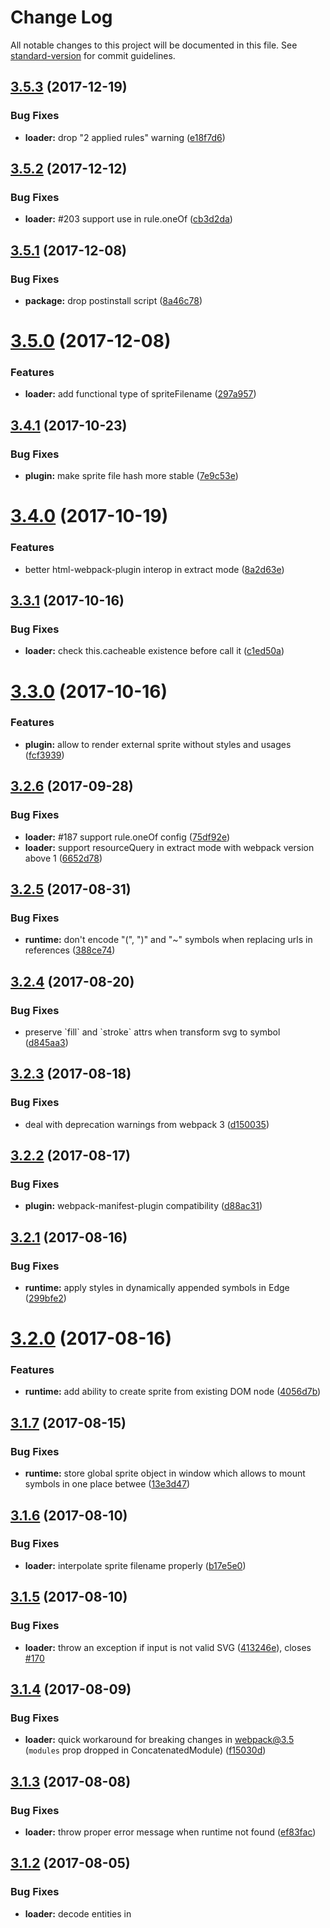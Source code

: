 # Change Log

All notable changes to this project will be documented in this file. See [standard-version](https://github.com/conventional-changelog/standard-version) for commit guidelines.

<a name="3.5.3"></a>
## [3.5.3](https://github.com/kisenka/svg-sprite-loader/compare/v3.5.2...v3.5.3) (2017-12-19)


### Bug Fixes

* **loader:** drop "2 applied rules" warning ([e18f7d6](https://github.com/kisenka/svg-sprite-loader/commit/e18f7d6))



<a name="3.5.2"></a>
## [3.5.2](https://github.com/kisenka/svg-sprite-loader/compare/v3.5.1...v3.5.2) (2017-12-12)


### Bug Fixes

* **loader:** #203 support use in rule.oneOf ([cb3d2da](https://github.com/kisenka/svg-sprite-loader/commit/cb3d2da))



<a name="3.5.1"></a>
## [3.5.1](https://github.com/kisenka/svg-sprite-loader/compare/v3.5.0...v3.5.1) (2017-12-08)


### Bug Fixes

* **package:** drop postinstall script ([8a46c78](https://github.com/kisenka/svg-sprite-loader/commit/8a46c78))



<a name="3.5.0"></a>
# [3.5.0](https://github.com/kisenka/svg-sprite-loader/compare/v3.4.1...v3.5.0) (2017-12-08)


### Features

* **loader:** add functional type of spriteFilename ([297a957](https://github.com/kisenka/svg-sprite-loader/commit/297a957))



<a name="3.4.1"></a>
## [3.4.1](https://github.com/kisenka/svg-sprite-loader/compare/v3.4.0...v3.4.1) (2017-10-23)


### Bug Fixes

* **plugin:** make sprite file hash more stable ([7e9c53e](https://github.com/kisenka/svg-sprite-loader/commit/7e9c53e))



<a name="3.4.0"></a>
# [3.4.0](https://github.com/kisenka/svg-sprite-loader/compare/v3.3.1...v3.4.0) (2017-10-19)


### Features

* better html-webpack-plugin interop in extract mode ([8a2d63e](https://github.com/kisenka/svg-sprite-loader/commit/8a2d63e))



<a name="3.3.1"></a>
## [3.3.1](https://github.com/kisenka/svg-sprite-loader/compare/v3.3.0...v3.3.1) (2017-10-16)


### Bug Fixes

* **loader:** check this.cacheable existence before call it ([c1ed50a](https://github.com/kisenka/svg-sprite-loader/commit/c1ed50a))



<a name="3.3.0"></a>
# [3.3.0](https://github.com/kisenka/svg-sprite-loader/compare/v3.2.6...v3.3.0) (2017-10-16)


### Features

* **plugin:** allow to render external sprite without styles and usages ([fcf3939](https://github.com/kisenka/svg-sprite-loader/commit/fcf3939))



<a name="3.2.6"></a>
## [3.2.6](https://github.com/kisenka/svg-sprite-loader/compare/v3.2.5...v3.2.6) (2017-09-28)


### Bug Fixes

* **loader:** #187 support rule.oneOf config ([75df92e](https://github.com/kisenka/svg-sprite-loader/commit/75df92e))
* **loader:** support resourceQuery in extract mode with webpack version above 1 ([6652d78](https://github.com/kisenka/svg-sprite-loader/commit/6652d78))



<a name="3.2.5"></a>
## [3.2.5](https://github.com/kisenka/svg-sprite-loader/compare/v3.2.4...v3.2.5) (2017-08-31)


### Bug Fixes

* **runtime:** don't encode "(", ")" and "~" symbols when replacing urls in <use> references ([388ce74](https://github.com/kisenka/svg-sprite-loader/commit/388ce74))



<a name="3.2.4"></a>
## [3.2.4](https://github.com/kisenka/svg-sprite-loader/compare/v3.2.3...v3.2.4) (2017-08-20)


### Bug Fixes

* preserve \`fill\` and \`stroke\` attrs when transform svg to symbol ([d845aa3](https://github.com/kisenka/svg-sprite-loader/commit/d845aa3))



<a name="3.2.3"></a>
## [3.2.3](https://github.com/kisenka/svg-sprite-loader/compare/v3.2.2...v3.2.3) (2017-08-18)


### Bug Fixes

* deal with deprecation warnings from webpack 3 ([d150035](https://github.com/kisenka/svg-sprite-loader/commit/d150035))



<a name="3.2.2"></a>
## [3.2.2](https://github.com/kisenka/svg-sprite-loader/compare/v3.2.1...v3.2.2) (2017-08-17)


### Bug Fixes

* **plugin:** webpack-manifest-plugin compatibility ([d88ac31](https://github.com/kisenka/svg-sprite-loader/commit/d88ac31))



<a name="3.2.1"></a>
## [3.2.1](https://github.com/kisenka/svg-sprite-loader/compare/v3.2.0...v3.2.1) (2017-08-16)


### Bug Fixes

* **runtime:** apply styles in dynamically appended symbols in Edge ([299bfe2](https://github.com/kisenka/svg-sprite-loader/commit/299bfe2))



<a name="3.2.0"></a>
# [3.2.0](https://github.com/kisenka/svg-sprite-loader/compare/v3.1.7...v3.2.0) (2017-08-16)


### Features

* **runtime:** add ability to create sprite from existing DOM node ([4056d7b](https://github.com/kisenka/svg-sprite-loader/commit/4056d7b))



<a name="3.1.7"></a>
## [3.1.7](https://github.com/kisenka/svg-sprite-loader/compare/v3.1.6...v3.1.7) (2017-08-15)


### Bug Fixes

* **runtime:** store global sprite object in window which allows to mount symbols in one place betwee ([13e3d47](https://github.com/kisenka/svg-sprite-loader/commit/13e3d47))



<a name="3.1.6"></a>
## [3.1.6](https://github.com/kisenka/webpack-svg-sprite-loader/compare/v3.1.5...v3.1.6) (2017-08-10)


### Bug Fixes

* **loader:** interpolate sprite filename properly ([b17e5e0](https://github.com/kisenka/webpack-svg-sprite-loader/commit/b17e5e0))



<a name="3.1.5"></a>
## [3.1.5](https://github.com/kisenka/webpack-svg-sprite-loader/compare/v3.1.4...v3.1.5) (2017-08-10)


### Bug Fixes

* **loader:** throw an exception if input is not valid SVG ([413246e](https://github.com/kisenka/webpack-svg-sprite-loader/commit/413246e)), closes [#170](https://github.com/kisenka/webpack-svg-sprite-loader/issues/170)



<a name="3.1.4"></a>
## [3.1.4](https://github.com/kisenka/webpack-svg-sprite-loader/compare/v3.1.3...v3.1.4) (2017-08-09)


### Bug Fixes

* **loader:** quick workaround for breaking changes in webpack@3.5 (`modules` prop dropped in ConcatenatedModule) ([f15030d](https://github.com/kisenka/webpack-svg-sprite-loader/commit/f15030d))



<a name="3.1.3"></a>
## [3.1.3](https://github.com/kisenka/webpack-svg-sprite-loader/compare/v3.1.2...v3.1.3) (2017-08-08)


### Bug Fixes

* **loader:** throw proper error message when runtime not found ([ef83fac](https://github.com/kisenka/webpack-svg-sprite-loader/commit/ef83fac))



<a name="3.1.2"></a>
## [3.1.2](https://github.com/kisenka/webpack-svg-sprite-loader/compare/v3.1.1...v3.1.2) (2017-08-05)


### Bug Fixes

* **loader:** decode entities in <style> tags ([36e6ba6](https://github.com/kisenka/webpack-svg-sprite-loader/commit/36e6ba6))



<a name="3.1.1"></a>
## [3.1.1](https://github.com/kisenka/webpack-svg-sprite-loader/compare/v3.1.0...v3.1.1) (2017-08-04)


### Bug Fixes

* **loader:** handle case when rule test is a function ([ace9f47](https://github.com/kisenka/webpack-svg-sprite-loader/commit/ace9f47))



<a name="3.1.0"></a>
# [3.1.0](https://github.com/kisenka/webpack-svg-sprite-loader/compare/v3.0.11...v3.1.0) (2017-08-03)


### Features

* **loader:** webpack 3 module concatenation interop in extract mode ([8a79536](https://github.com/kisenka/webpack-svg-sprite-loader/commit/8a79536))



<a name="3.0.11"></a>
## [3.0.11](https://github.com/kisenka/webpack-svg-sprite-loader/compare/v3.0.10...v3.0.11) (2017-08-03)


### Bug Fixes

* **runtime:** pass proper old URL in Angular workaround ([fbda8a2](https://github.com/kisenka/webpack-svg-sprite-loader/commit/fbda8a2))



<a name="3.0.10"></a>
## [3.0.10](https://github.com/kisenka/webpack-svg-sprite-loader/compare/v3.0.9...v3.0.10) (2017-07-31)

### Configuration

* **configuration:** add support for `symbolRegExp` pattern in symbol name interpolation ([e9de712](https://github.com/kisenka/svg-sprite-loader/commit/e9de712))



<a name="3.0.9"></a>
## [3.0.9](https://github.com/kisenka/webpack-svg-sprite-loader/compare/v3.0.8...v3.0.9) (2017-07-31)


### Bug Fixes

* **runtime:** fix IE/Edge rendering with SVG containing 'style' elements ([dcc9e27](https://github.com/kisenka/webpack-svg-sprite-loader/commit/dcc9e27))



<a name="3.0.8"></a>
## [3.0.8](https://github.com/kisenka/webpack-svg-sprite-loader/compare/v3.0.7...v3.0.8) (2017-07-28)


### Bug Fixes

* **runtime:** fallback to early sprite mount when document.body appears ([a71e67a](https://github.com/kisenka/webpack-svg-sprite-loader/commit/a71e67a))



<a name="3.0.7"></a>
## [3.0.7](https://github.com/kisenka/webpack-svg-sprite-loader/compare/v3.0.6...v3.0.7) (2017-07-24)


### Bug Fixes

* **runtime-generator:** return symbol id string in compat mode ([7641af0](https://github.com/kisenka/webpack-svg-sprite-loader/commit/7641af0))



<a name="3.0.6"></a>
## [3.0.6](https://github.com/kisenka/webpack-svg-sprite-loader/compare/v3.0.5...v3.0.6) (2017-07-17)


### Bug Fixes

* **loader:** add support for issuer when matching rules ([5d21b2f](https://github.com/kisenka/svg-sprite-loader/commit/5d21b2f))


<a name="3.0.5"></a>
## [3.0.5](https://github.com/kisenka/webpack-svg-sprite-loader/compare/v3.0.4...v3.0.5) (2017-06-02)


### Bug Fixes

* **loader:** replace sprite filename in whole source ([d4d4429](https://github.com/kisenka/webpack-svg-sprite-loader/commit/d4d4429))



<a name="3.0.4"></a>
## [3.0.4](https://github.com/kisenka/webpack-svg-sprite-loader/compare/v3.0.3...v3.0.4) (2017-05-31)


### Bug Fixes

* **utils:** properly replace path to image with sprite name on Windows ([6bdd6cd](https://github.com/kisenka/webpack-svg-sprite-loader/commit/6bdd6cd))



<a name="3.0.3"></a>
## [3.0.3](https://github.com/kisenka/webpack-svg-sprite-loader/compare/v3.0.2...v3.0.3) (2017-05-29)


### Bug Fixes

* **configuration:** proper configurator runtime selection based on \`target\` loader context ([a7365a2](https://github.com/kisenka/webpack-svg-sprite-loader/commit/a7365a2))



<a name="3.0.2"></a>
## [3.0.2](https://github.com/kisenka/webpack-svg-sprite-loader/compare/v3.0.1...v3.0.2) (2017-05-24)


### Bug Fixes

* **loader:** check module request properly in isModuleShouldBeExtracted with DLL Plugin ([ffb7b04](https://github.com/kisenka/webpack-svg-sprite-loader/commit/ffb7b04))



<a name="3.0.1"></a>
## [3.0.1](https://github.com/kisenka/webpack-svg-sprite-loader/compare/v3.0.0...v3.0.1) (2017-05-22)


### Bug Fixes

* **runtime-generator:** runtime generator in extract mode return object instead of string ([208b6dc](https://github.com/kisenka/webpack-svg-sprite-loader/commit/208b6dc))



<a name="3.0.0"></a>
# [3.0.0](https://github.com/kisenka/webpack-svg-sprite-loader/compare/v2.1.0...v3.0.0) (2017-05-21)


### Features

* **loader:** runtime exports an object in extract mode ([f0af0eb](https://github.com/kisenka/webpack-svg-sprite-loader/commit/f0af0eb))


### Reverts

* **tools:** rollback to standart-version :) ([b948e65](https://github.com/kisenka/webpack-svg-sprite-loader/commit/b948e65))


### BREAKING CHANGES

* **loader:** Generated runtime in extract mode is changed from string to object

ISSUES CLOSED: #123



<a name="2.1.0"></a>
# [2.1.0](https://github.com/kisenka/webpack-svg-sprite-loader/compare/v2.0.6...v2.1.0) (2017-05-13)


### Bug Fixes

* **multiple:** update svg-baker deps ([ead7d68](https://github.com/kisenka/webpack-svg-sprite-loader/commit/ead7d68)), closes [#101](https://github.com/kisenka/webpack-svg-sprite-loader/issues/101) [#103](https://github.com/kisenka/webpack-svg-sprite-loader/issues/103) [#112](https://github.com/kisenka/webpack-svg-sprite-loader/issues/112)
* **runtime:** update svg-baker-runtime with fixed angular workaround ([1543029](https://github.com/kisenka/webpack-svg-sprite-loader/commit/1543029)), closes [#103](https://github.com/kisenka/webpack-svg-sprite-loader/issues/103)


### Features

* add [hash] token substitution support ([87110f4](https://github.com/kisenka/webpack-svg-sprite-loader/commit/87110f4)), closes [#98](https://github.com/kisenka/webpack-svg-sprite-loader/issues/98) [#111](https://github.com/kisenka/webpack-svg-sprite-loader/issues/111)


<a name="2.0.6"></a>
## [2.0.6](https://github.com/kisenka/webpack-svg-sprite-loader/compare/v2.0.5...v2.0.6) (2017-05-13)


### Bug Fixes

* **configure:** use `browser-sprite``browser-symbol` for `electron-renderer` target ([b9a3ed0](https://github.com/kisenka/webpack-svg-sprite-loader/commit/b9a3ed0))


<a name="2.1.0-3"></a>
## [2.1.0-3](https://github.com/kisenka/webpack-svg-sprite-loader/compare/v2.1.0-2...v2.1.0-3) [beta] (2017-05-10)


### Bug Fixes

* **plugin:** properly replace paths on Windows ([0c70caa](https://github.com/kisenka/webpack-svg-sprite-loader/commit/0c70caa)), closes [#106](https://github.com/kisenka/webpack-svg-sprite-loader/issues/106)



<a name="2.1.0-2"></a>
## [2.1.0-2](https://github.com/kisenka/webpack-svg-sprite-loader/compare/v2.1.0-1...v2.1.0-2) [beta] (2017-05-09)


### Bug Fixes

* **loader:** symbol id interpolation ([18edd99](https://github.com/kisenka/webpack-svg-sprite-loader/commit/18edd99))



<a name="2.1.0-1"></a>
## [2.1.0-1](https://github.com/kisenka/webpack-svg-sprite-loader/compare/v2.1.0-0...v2.1.0-1) [beta] (2017-05-08)


### Bug Fixes

* **plugin:** properly generate symbol url in extract mode ([6af7230](https://github.com/kisenka/webpack-svg-sprite-loader/commit/6af7230))



<a name="2.1.0-0"></a>
## [2.1.0-0](https://github.com/kisenka/webpack-svg-sprite-loader/compare/v2.0.5...v2.1.0-0) [beta] (2017-05-07)


### Bug Fixes

* **utils:** fix default import ([0c34daa](https://github.com/kisenka/webpack-svg-sprite-loader/commit/0c34daa))


### Features

* **interop:** extract-text-webpack-plugin & html-webpack-plugin interop ([a38fdcc](https://github.com/kisenka/webpack-svg-sprite-loader/commit/a38fdcc))
* **interop:** extract-text-webpack-plugin with allChunks: true interoperability ([63d347d](https://github.com/kisenka/webpack-svg-sprite-loader/commit/63d347d))
* **spritehash:** add ability to use `[spritehash]` substitution token in spriteFilename ([f9eba1b](https://github.com/kisenka/webpack-svg-sprite-loader/commit/f9eba1b))


<a name="2.0.5"></a>
## [2.0.5](https://github.com/kisenka/webpack-svg-sprite-loader/compare/v2.0.4...v2.0.5) (2017-05-05)
